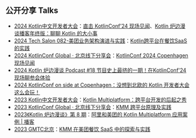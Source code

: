 ## 公开分享 Talks
- [2024 Kotlin中文开发者大会](https://lp.jetbrains.com/kotlin-online-conference-2024)：[直击 KotlinConf’24 现场见闻](https://www.bilibili.com/video/BV1m693YXE3m)、[Kotlin 炉边漫谈播客年终版：聊聊 Kotlin 的大小事](https://www.bilibili.com/video/BV1m693YXEU5)
- [2024 Tech Salon 082-美团业务架构演进与实践](https://mp.weixin.qq.com/s/mPFk--ysicFJq6uxt0Wr8Q)：[Kotlin跨平台在餐饮SaaS的实践](https://www.bilibili.com/video/BV1es421T71C)
- [2024 KotlinConf Global · 北京线下分享会](https://mp.weixin.qq.com/s/4gl1fg0Gt0HopPPN1PT16w)：[KotlinConf 2024 Copenhagen现场见闻](https://www.bilibili.com/video/BV14f421B7CS)
- [2024 Kotlin 炉边漫谈 Podcast #18 节目史上最挤的一期！在KotlinConf'24现场聊参会体验](https://www.bilibili.com/video/BV1aCR2YaEp1)
- [2024 KotlinConf on side at Copenhagen：没想到北欧的 Kotlin 开发者大会这么会玩！](https://b23.tv/qYbeygd)
- [2023 Kotlin中文开发者大会](https://mp.weixin.qq.com/s/8Y_GLO8TY-sDGQFRa1jw5Q)：[Kotlin Multiplatform：跨平台开发的后起之秀](https://www.bilibili.com/video/BV15K4y1i79t)
- [2023 KotlinConf Global · 北京线下分享会](https://mp.weixin.qq.com/s/8htEee1ErmCDGOv3FN7vjQ)：[KMM 跨平台原理及实践](https://www.bilibili.com/video/BV1Xs4y1u7jG)
- [2023《Kotlin 炉边漫谈》第 8 期](https://mp.weixin.qq.com/s/G9k-S6YbiGKlsAw1_NGJ3A)：[阿里和美团的 Kotlin Multiplatform 应用案例 | 播客](https://www.bilibili.com/video/BV12a4y1V7EC)
- [2023 GMTC北京](https://gmtc.infoq.cn/202302/beijing/presentation/4672)：[KMM 在美团餐饮 SaaS 中的探索与实践](https://time.geekbang.org/course/detail/100823201-811841)
